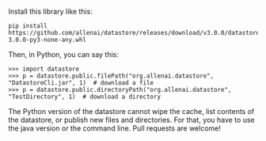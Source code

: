 Install this library like this:
```
pip install https://github.com/allenai/datastore/releases/download/v3.0.0/datastore-3.0.0-py3-none-any.whl
```

Then, in Python, you can say this:
```
>>> import datastore
>>> p = datastore.public.filePath("org.allenai.datastore", "DatastoreCli.jar", 1)  # download a file
>>> p = datastore.public.directoryPath("org.allenai.datastore", "TestDirectory", 1)  # download a directory
```

The Python version of the datastore cannot wipe the cache, list contents of the datastore, or
publish new files and directories. For that, you have to use the java version or the command line.
Pull requests are welcome!

